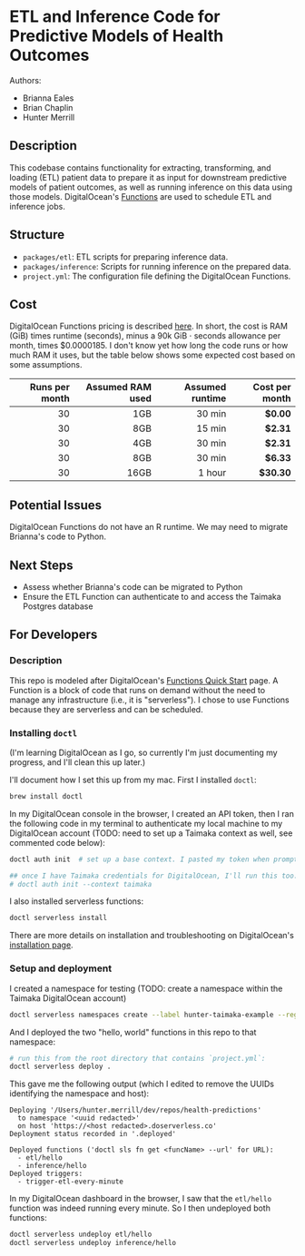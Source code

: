 # ETL and Inference Code for Predictive Models of Health Outcomes

Authors:
- Brianna Eales
- Brian Chaplin
- Hunter Merrill

## Description

This codebase contains functionality for extracting, transforming, and loading (ETL) patient data to prepare it as input for downstream predictive models of patient outcomes, as well as running inference on this data using those models. DigitalOcean's [Functions](https://docs.digitalocean.com/products/functions/) are used to schedule ETL and inference jobs.

## Structure

- `packages/etl`: ETL scripts for preparing inference data.
- `packages/inference`: Scripts for running inference on the prepared data.
- `project.yml`: The configuration file defining the DigitalOcean Functions.

## Cost

DigitalOcean Functions pricing is described [here](https://www.digitalocean.com/pricing/functions#pricing). In short, the cost is RAM (GiB) times runtime (seconds), minus a 90k GiB $\cdot$ seconds allowance per month, times $0.0000185. I don't know yet how long the code runs or how much RAM it uses, but the table below shows some expected cost based on some assumptions.

| Runs per month | Assumed RAM used | Assumed runtime | **Cost per month** |
| -------------: | ---------------: | --------------: | -----------------: |
|             30 |              1GB |          30 min |          **$0.00** |
|             30 |              8GB |          15 min |          **$2.31** |
|             30 |              4GB |          30 min |          **$2.31** |
|             30 |              8GB |          30 min |          **$6.33** |
|             30 |             16GB |          1 hour |         **$30.30** |

## Potential Issues

DigitalOcean Functions do not have an R runtime. We may need to migrate Brianna's code to Python.

## Next Steps

- Assess whether Brianna's code can be migrated to Python
- Ensure the ETL Function can authenticate to and access the Taimaka Postgres database

## For Developers

### Description

This repo is modeled after DigitalOcean's [Functions Quick Start](https://docs.digitalocean.com/products/functions/getting-started/quickstart/) page. A Function is a block of code that runs on demand without the need to manage any infrastructure (i.e., it is "serverless"). I chose to use Functions because they are serverless and can be scheduled.

### Installing `doctl`

(I'm learning DigitalOcean as I go, so currently I'm just documenting my progress, and I'll clean this up later.)

I'll document how I set this up from my mac. First I installed `doctl`:
```bash
brew install doctl
```

In my DigitalOcean console in the browser, I created an API token, then I ran the following code in my terminal to authenticate my local machine to my DigitalOcean account (TODO: need to set up a Taimaka context as well, see commented code below):
```bash
doctl auth init  # set up a base context. I pasted my token when prompted.

## once I have Taimaka credentials for DigitalOcean, I'll run this too:
# doctl auth init --context taimaka
```

I also installed serverless functions:
```bash
doctl serverless install
```

There are more details on installation and troubleshooting on DigitalOcean's [installation page](https://docs.digitalocean.com/reference/doctl/how-to/install/).

### Setup and deployment

I created a namespace for testing (TODO: create a namespace within the Taimaka DigitalOcean account)
```bash
doctl serverless namespaces create --label hunter-taimaka-example --region nyc1
```

And I deployed the two "hello, world" functions in this repo to that namespace:
```bash
# run this from the root directory that contains `project.yml`:
doctl serverless deploy .
```

This gave me the following output (which I edited to remove the UUIDs identifying the namespace and host):
```
Deploying '/Users/hunter.merrill/dev/repos/health-predictions'
  to namespace '<uuid redacted>'
  on host 'https://<host redacted>.doserverless.co'
Deployment status recorded in '.deployed'

Deployed functions ('doctl sls fn get <funcName> --url' for URL):
  - etl/hello
  - inference/hello
Deployed triggers:
  - trigger-etl-every-minute
```

In my DigitalOcean dashboard in the browser, I saw that the `etl/hello` function was indeed running every minute. So I then undeployed both functions:
```bash
doctl serverless undeploy etl/hello
doctl serverless undeploy inference/hello
```